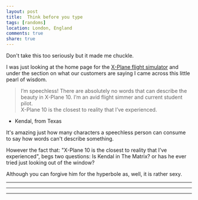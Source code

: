 ```yaml
---
layout: post
title:  Think before you type
tags: [randoms]
location: London, England
comments: true
share: true
---
```



Don't take this too seriously but it made me chuckle.

I was just looking at the home page for the [X-Plane flight simulator][1] and under the section on what our customers are saying I came across this little pearl of wisdom.

>I’m speechless! There are absolutely  no words that 
can describe the beauty in X-Plane 10.  I’m an avid 
flight simmer and current student pilot.  
X-Plane 10 is the closest to reality that I’ve experienced.
- Kendal, from Texas

It's amazing just how many characters a speechless person can consume to say how words can't describe something. 

However the fact that: "X-Plane 10 is the closest to reality that I’ve experienced", begs two questions: Is Kendal in The Matrix? or has he ever tried just looking out of the window?

Although you can forgive him for the hyperbole as, well, it is rather sexy.


<hr/>

<div class="dbImg zoom30 centeredImg" data-src="2015-12-13/1.jpg" title="Image from Youtube" ></div>
<hr/>

<div class="dbImg zoom80 centeredImg" data-src="2015-12-13/2.jpg" title="mage from Youtube" ></div>
<hr/>

<div class="dbImg zoom80 centeredImg" data-src="2015-12-13/3.jpg" title="mage from Youtube" ></div>







[1]: http://www.x-plane.com/desktop/home/